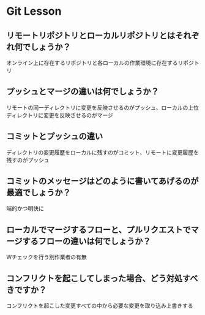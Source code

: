 # Git Lesson

## リモートリポジトリとローカルリポジトリとはそれぞれ何でしょうか？

オンライン上に存在するリポジトリと各ローカルの作業環境に存在するリポジトリ

## プッシュとマージの違いは何でしょうか？

リモートの同一ディレクトリに変更を反映させるのがプッシュ、ローカルの上位ディレクトリに変更を反映させるのがマージ

## コミットとプッシュの違い

ディレクトリの変更履歴をローカルに残すのがコミット、リモートに変更履歴を残すのがプッシュ

## コミットのメッセージはどのように書いてあげるのが最適でしょうか？

端的かつ明快に

## ローカルでマージするフローと、プルリクエストでマージするフローの違いは何でしょうか？

Wチェックを行う別作業者の有無

## コンフリクトを起こしてしまった場合、どう対処すべきですか？

コンフリクトを起こした変更すべての中から必要な変更を取り込み上書きする
